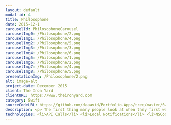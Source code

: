 ```yaml
---
layout: default
modal-id: 4
title: Philosophone
date: 2015-12-1
carouselId: PhilosophoneCarousel
carouselImg0: /Philosophone/2.png
carouselImg1: /Philosophone/4.png
carouselImg2: /Philosophone/5.png
carouselImg3: /Philosophone/3.png
carouselImg4: /Philosophone/6.png
carouselImg5: /Philosophone/1.png
carouselImg6: /Philosophone/2.png
carouselImg7: /Philosophone/4.png
carouselImg8: /Philosophone/5.png
presentationImg: /Philosophone/2.png
alt: image-alt
project-date: December 2015
client: The Iron Yard
clientURL: https://www.theironyard.com
category: Swift
sourceCodeURL: https://github.com/daaavid/Portfolio-Apps/tree/master/Swift_Philosophone
description: <p> The first thing many people look at when they first wake up is their mobile phone. Philosophone is an app that helps those people to start their day in the right state of mind by starting it with a quote -- whether it be funny, inspirational, artful, other, or all of the above. Philosophone allows you set a notification to get a quote from a single or several categories every day, at a user-defined time, delivered straight to your phone for you to enjoy. </br></br> Quotes are beautifully and dynamically typed out with various genuine old-school typewriter sound effects. All buttons throughout the app also give off a satisfying typewriter clack and animation when tapped, lending to a more engaging and fun user experience. </br></br>Powered by <a href="https://theysaidso.com/api/" target="_blank">They Said So's quote API.</a> </p>
technologies: <li>API Calls</li> <li>Local Notifications</li> <li>NSCoding</li> <li>UIView Animation</li>
---
```

